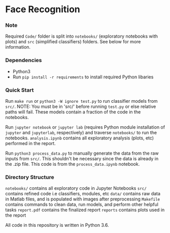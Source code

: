 # Face Recognition

### Note
Required `Code/` folder is split into `notebooks/` (exploratory notebooks with plots) and `src` (simplified classifiers) folders. See below for more information.

### Dependencies
- Python3
- Run `pip install -r requirements` to install required Python libaries

### Quick Start
Run `make run` or `python3 -W ignore test.py` to run classifier models from `src/`. NOTE: You must be in 'src/' before running `test.py` or else relative paths will fail. These models contain a fraction of the code in the notebooks.

Run `jupyter notebook` or `jupyter lab` (requires Python module installation of `jupyter` and `jupyterlab`, respectively) and traverse `notebooks/` to run the notebooks. `analysis.ipynb` contains all exploratory analysis (plots, etc) performed in the report.

Run `python3 process_data.py` to manually generate the data from the raw inputs from `src/`. This shouldn't be necessary since the data is already in the .zip file. This code is from the `process_data.ipynb` notebook.

### Directory Structure
`notebooks/` contains all exploratory code in Jupyter Notebooks
`src/` contains refined code i.e classifiers, modules, etc
`data/` contains raw data in Matlab files, and is populated with images after preprocessing
`Makefile` contains commands to clean data, run models, and perform other helpful tasks
`report.pdf` contains the finalized report
`reports` contains plots used in the report

All code in this repository is written in Python 3.6.
